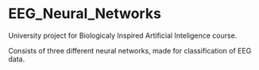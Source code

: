 # EEG_Neural_Networks

University project for Biologicaly Inspired Artificial Inteligence course.

Consists of three different neural networks, made for classification of EEG data.

